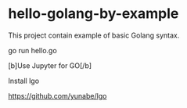 # hello-golang-by-example
This project contain example of basic Golang syntax.

go run hello.go



[b]Use Jupyter for GO[/b]

Install lgo 

https://github.com/yunabe/lgo



